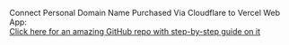 Connect Personal Domain Name Purchased Via Cloudflare to Vercel Web App: </br>
[Click here for an amazing GitHub repo with step-by-step guide on it](https://gist.github.com/nivethan-me/a56f18b3ffbad04bf5f35085972ceb4d)
